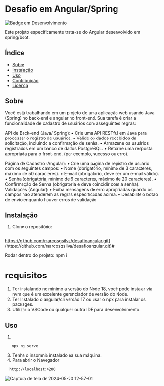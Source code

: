 
# Desafio em Angular/Spring

![Badge em Desenvolvimento](http://img.shields.io/static/v1?label=STATUS&message=EM%20DESENVOLVIMENTO&color=GREEN&style=for-the-badge)

Este projeto especificamente trata-se do Angular desenvolvido em spring/boot.

## Índice
- [Sobre](#sobre)
- [Instalação](#instalação)
- [Uso](#uso)
- [Contribuição](#contribuição)
- [Licença](#licença)

## Sobre
Você está trabalhando em um projeto de uma aplicação web usando Java (Spring) no
back-end e angular no front-end. Sua tarefa é criar a funcionalidade de cadastro de
usuários com asseguintes regras:

API de Back-end (Java/ Spring):
• Crie uma API RESTful em Java para processar o registro de usuários.
• Valide os dados recebidos da solicitação, incluindo a confirmação de senha.
• Armazene os usuários registrados em um banco de dados PostgreSQL.
• Retorne uma resposta apropriada para o front-end. (por exemplo, sucesso ou
erro).

Página de Cadastro (Angular):
• Crie uma página de registro de usuário com os seguintes campos:
• Nome (obrigatório, mínimo de 3 caracteres, máximo de 50 caracteres).
• E-mail (obrigatório, deve ser um e-mail válido).
• Senha (obrigatória, mínimo de 6 caracteres, máximo de 20 caracteres).
• Confirmação de Senha (obrigatória e deve coincidir com a senha).
Validações (Angular):
• Exiba mensagens de erro apropriadas quando os campos não atenderem às
regras especificadas acima.
• Desabilite o botão de envio enquanto houver erros de validação

## Instalação
1. Clone o repositório:
   ```sh
 https://github.com/marcosgsilva/desafioangular.git](https://github.com/marcosgsilva/desafioangular.git)#

Rodar dentro do projeto: npm i
  

# requisitos
1. Ter instalando no minimo a versão do Node 18, você pode instalar via nvm que é um excelente gerenciador de versão do Node.
2. Ter Instalado o angular/cli versão 17 ou usar o npx para instalar os packages.
3. Utilizar o VSCode ou qualquer outra IDE para desenvolvimento.

## Uso
1. 

```
   npx ng serve
```
3. Tenha o insomnia instalado na sua máquina.
4. Para abrir o Navegador
 ```
   http://localhost:4200
```



![Captura de tela de 2024-05-20 12-57-01](https://github.com/marcosgsilva/desafiospringboot/assets/12539016/43853449-934e-4167-9d57-ef9281d3e8db)
